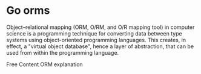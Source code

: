 # Go orms

Object–relational mapping (ORM, O/RM, and O/R mapping tool) in computer science is a programming technique for converting data between type systems using object-oriented programming languages. This creates, in effect, a "virtual object database", hence a layer of abstraction, that can be used from within the programming language.

<ResourceGroupTitle>Free Content</ResourceGroupTitle>
<BadgeLink colorScheme='blue' badgeText='ORM explanation' href='https://en.wikipedia.org/wiki/Object-relational_mapping'>ORM explanation</BadgeLink>